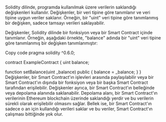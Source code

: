 Solidity dilinde, programda kullanılmak üzere verilerin saklandığı değişkenleri kullanılır. Değişkenler, bir veri tipine göre tanımlanır ve veri tipine uygun veriler saklanır. Örneğin, bir "uint" veri tipine göre tanımlanmış bir değişken, sadece tamsayı verileri saklayabilir.

Değişkenler, Solidity dilinde bir fonksiyon veya bir Smart Contract içinde tanımlanır. Örneğin, aşağıdaki örnekte, "balance" adında bir "uint" veri tipine göre tanımlanmış bir değişken tanımlanmıştır:

Copy code
pragma solidity ^0.6.0;

contract ExampleContract {
  uint balance;

  function setBalance(uint _balance) public {
    balance = _balance;
  }
}
Değişkenler, bir Smart Contract'ın işlevleri arasında paylaşılabilir veya bir Smart Contract'ın dışında bir fonksiyon veya bir başka Smart Contract tarafından erişilebilir. Değişkenler ayrıca, bir Smart Contract'ın belleğinde veya depolama alanında saklanabilir. Depolama alanı, bir Smart Contract'ın verilerinin Ethereum blockchain üzerinde saklandığı yerdir ve bu verilerin sürekli olarak erişilebilir olmasını sağlar. Bellek ise, bir Smart Contract'ın sadece o an için kullandığı verileri saklar ve bu veriler, Smart Contract'ın çalışması bittiğinde yok olur.
